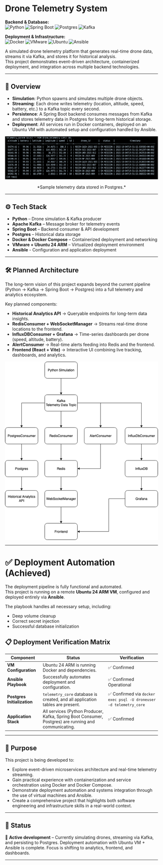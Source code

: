 #  Drone Telemetry System

**Backend & Database:**  
![Python](https://img.shields.io/badge/Python-3.x-blue) ![Spring Boot](https://img.shields.io/badge/Spring%20Boot-Backend-green) ![Postgres](https://img.shields.io/badge/Postgres-Database-blueviolet) ![Kafka](https://img.shields.io/badge/Kafka-Message%20Broker-orange)  

**Deployment & Infrastructure:**  
![Docker](https://img.shields.io/badge/Docker-Containerized-lightblue) ![VMware](https://img.shields.io/badge/VMware-Virtualization-lightgrey) ![Ubuntu](https://img.shields.io/badge/Ubuntu-24%20ARM-orange) ![Ansible](https://img.shields.io/badge/Ansible-Automation-red)  



A simulated drone telemetry platform that generates real-time drone data, streams it via Kafka, and stores it for historical analysis.  
This project demonstrates event-driven architecture, containerized deployment, and integration across multiple backend technologies.

---

## 📖 Overview

- **Simulation**: Python spawns and simulates multiple drone objects.  
- **Streaming**: Each drone writes telemetry (location, altitude, speed, battery, etc.) to a Kafka topic every second.  
- **Persistence**: A Spring Boot backend consumes messages from Kafka and stores telemetry data in Postgres for long-term historical storage.  
- **Deployment**: All services run in Docker containers, deployed on an Ubuntu VM with automated setup and configuration handled by Ansible.

<p align="center">
  <img src="docs/example_drone_telemetry.png" alt="Postgres Output" width="800">
</p>
<p align="center">
  *Sample telemetry data stored in Postgres.*
</p>

---


## ⚙️ Tech Stack

- **Python** – Drone simulation & Kafka producer  
- **Apache Kafka** – Message broker for telemetry events  
- **Spring Boot** – Backend consumer & API development  
- **Postgres** – Historical data storage  
- **Docker & Docker Compose** – Containerized deployment and networking
- **VMware + Ubuntu 24 ARM** – Virtualized deployment environment
- **Ansible** - Configuration and application deployment

---

## 🛠️ Planned Architecture

The long-term vision of this project expands beyond the current pipeline (Python → Kafka → Spring Boot → Postgres) into a full telemetry and analytics ecosystem.  

Key planned components:   
- **Historical Analytics API** → Queryable endpoints for long-term data insights.  
- **RedisConsumer + WebSocketManager** → Streams real-time drone locations to the frontend.  
- **InfluxDBConsumer + Grafana** → Time-series dashboards per drone (speed, altitude, battery).  
- **AlertConsumer** → Real-time alerts feeding into Redis and the frontend.  
- **Frontend (React + Vite)** → Interactive UI combining live tracking, dashboards, and analytics.  

<p align="center">
  <img src="docs/architecture-v2.png" alt="Planned Architecture" width="650">
</p>

---

# ✅ Deployment Automation (Achieved)

The deployment pipeline is fully functional and automated.  
This project is running on a remote **Ubuntu 24 ARM VM**, configured and deployed entirely via **Ansible**.

The playbook handles all necessary setup, including:
- Deep volume cleanup  
- Correct secret injection  
- Successful database initialization  


## 📋 Deployment Verification Matrix

| Component              | Status                                                                 | Verification                                                                 |
|------------------------|------------------------------------------------------------------------|-------------------------------------------------------------------------------|
| **VM Configuration**   | Ubuntu 24 ARM is running Docker and dependencies.                      | ✅ Confirmed                                                                  |
| **Ansible Playbook**   | Successfully automates deployment and configuration.                   | ✅ Confirmed Operational                                                      |
| **Postgres Initialization** | `telemetry_core` database is created, and all application tables are present. | ✅ Confirmed via `docker exec psql -U droneuser -d telemetry_core`            |
| **Application Stack**  | All services (Python Producer, Kafka, Spring Boot Consumer, Postgres) are running and communicating. | ✅ Confirmed                                                                  |


---

## 🎯 Purpose

This project is being developed to:  
- Explore event-driven microservices architecture and real-time telemetry streaming.  
- Gain practical experience with containerization and service orchestration using Docker and Docker Compose.  
- Demonstrate deployment automation and systems integration through the use of virtual machines and Ansible.  
- Create a comprehensive project that highlights both software engineering and infrastructure skills in a real-world context.   

---

## 📌 Status

🔧 **Active development** – Currently simulating drones, streaming via Kafka, and persisting to Postgres.
Deployment automation with Ubuntu VM + Ansible is complete. Focus is shifting to analytics, frontend, and dashboards.

---
